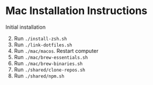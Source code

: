 # Mac Installation Instructions

Initial installation

2. Run `./install-zsh.sh`
3. Run `./link-dotfiles.sh`
4. Run `./mac/macos`. Restart computer
5. Run `./mac/brew-essentials.sh`
6. Run `./mac/brew-binaries.sh`
7. Run `./shared/clone-repos.sh`
8. Run `./shared/npm.sh`
